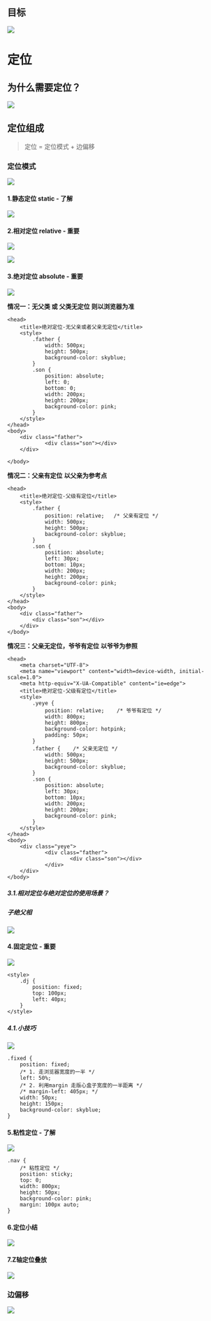 ## 目标

![](media_007/001.png)


# 定位

## 为什么需要定位？

![](media_007/002.png)

## 定位组成

> 定位 = 定位模式 + 边偏移

### 定位模式

![](media_007/003.png)

#### 1.静态定位 static - 了解

![](media_007/005.png)


#### 2.相对定位 relative - 重要

![](media_007/007.png)

![](media_007/006.png)

#### 3.绝对定位 absolute - 重要

![](media_007/008.png)


**情况一：无父类 或 父类无定位**
**则以浏览器为准**

```
<head>
    <title>绝对定位-无父亲或者父亲无定位</title>
    <style>
        .father {
            width: 500px;
            height: 500px;
            background-color: skyblue;
        }
        .son {
            position: absolute;
            left: 0;
            bottom: 0;
            width: 200px;
            height: 200px;
            background-color: pink;
        }
    </style>
</head>
<body>
    <div class="father">
            <div class="son"></div>
    </div>
   
</body>
```


**情况二：父亲有定位**
**以父亲为参考点**

```
<head>
    <title>绝对定位-父级有定位</title>
    <style>
        .father {
            position: relative;   /* 父亲有定位 */ 
            width: 500px;
            height: 500px;
            background-color: skyblue;
        }
        .son {
            position: absolute;
            left: 30px;
            bottom: 10px;
            width: 200px;
            height: 200px;
            background-color: pink;
        }
    </style>
</head>
<body>
    <div class="father">
        <div class="son"></div>
    </div>
</body>
```

**情况三：父亲无定位，爷爷有定位**
**以爷爷为参照**

```
<head>
    <meta charset="UTF-8">
    <meta name="viewport" content="width=device-width, initial-scale=1.0">
    <meta http-equiv="X-UA-Compatible" content="ie=edge">
    <title>绝对定位-父级有定位</title>
    <style>
        .yeye {
            position: relative;    /* 爷爷有定位 */
            width: 800px;
            height: 800px;
            background-color: hotpink;
            padding: 50px;
        }
        .father {    /* 父亲无定位 */
            width: 500px;
            height: 500px;
            background-color: skyblue;
        }
        .son {
            position: absolute;
            left: 30px;
            bottom: 10px;
            width: 200px;
            height: 200px;
            background-color: pink;
        }
    </style>
</head>
<body>
    <div class="yeye">
            <div class="father">
                    <div class="son"></div>
            </div>
    </div>
</body>
```

##### 3.1.相对定位与绝对定位的使用场景？
##### 子绝父相

![](media_007/009.png)


#### 4.固定定位 - 重要

![](media_007/010.png)

```
<style>
    .dj {
        position: fixed;
        top: 100px;
        left: 40px;
    }
</style>
```

##### 4.1.小技巧

![](media_007/011.png)

```
.fixed {
    position: fixed;
    /* 1. 走浏览器宽度的一半 */
    left: 50%;
    /* 2. 利用margin 走版心盒子宽度的一半距离 */
    /* margin-left: 405px; */
    width: 50px;
    height: 150px;
    background-color: skyblue;
}
```

#### 5.粘性定位 - 了解

![](media_007/012.png)

```
.nav {
    /* 粘性定位 */
    position: sticky;
    top: 0;
    width: 800px;
    height: 50px;
    background-color: pink;
    margin: 100px auto;
}
```

#### 6.定位小结

![](media_007/013.png)

#### 7.Z轴定位叠放

![](media_007/014.png)


### 边偏移

![](media_007/004.png)













